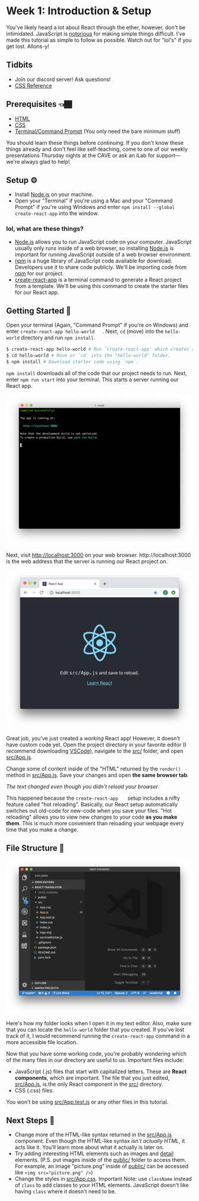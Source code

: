 # Week 1: Introduction & Setup

You've likely heard a lot about React through the ether, however, don't be intimidated. JavaScript is [notorious](https://www.quora.com/What-is-JavaScript-fatigue) for making simple things difficult. I've made this tutorial as simple to follow as possible. Watch out for "lol's" if you get lost. Allons-y!

## Tidbits

- Join our discord server! Ask questions!
- [CSS Reference](https://cssreference.io/)

## Prerequisites 👈🏾

- [HTML](<https://www.codecademy.com/learn/learn-html>)
- [CSS](<https://www.codecademy.com/learn/learn-css>)
- [Terminal/Command Prompt](https://www.codecademy.com/learn/learn-the-command-line) (You only need the bare minimum stuff)

You should learn these things before continuing. If you don't know these things already and don't feel like self-teaching, come to one of our weekly presentations Thursday nights at the CAVE or ask an iLab for support—we're always glad to help!

## Setup ⚙️

- Install [Node.js](https://nodejs.org/en/download/) on your machine.
- Open your "Terminal" if you're using a Mac and your "Command Prompt" if you're using Windows and enter `npm install --global create-react-app` into the window.

### lol, what are these things?

- [Node.js](https://nodejs.org/en/) allows you to run JavaScript code on your computer. JavaScript usually only runs inside of a web browser, so installing <u>Node.js</u> is important for running JavaScript outside of a web browser environment.
- [npm](https://www.npmjs.com/about) is a huge library of JavaScript code available for download. Developers use it to share code publicly. We'll be importing code from <u>npm</u> for our project.
- [create-react-app](https://github.com/facebook/create-react-app) is a terminal command to generate a React project from a template. We'll be using this  command to create the starter files for our React app.

## Getting Started 🚦

Open your terminal (Again, "Command Prompt" if you're on Windows) and enter `create-react-app hello-world   `. Next,  `cd` (move) into the `hello-world` directory and run `npm install`.

```bash
$ create-react-app hello-world # Run `create-react-app` which creates a new folder.
$ cd hello-world # Move or `cd` into the "hello-world" folder.
$ npm install # Download starter code using `npm`.
```

`npm install` downloads all of the code that our project needs to run. Next, enter `npm run start` into your terminal. This starts a server running our React app.

![react server](server.png)

Next, visit [http://localhost:3000](http://localhost:3000/) on your web browser. http://localhost:3000 is the web address that the server is running our React project on.

![react served default](default.png)

Great job, you've just created a *working* React app! However, it doesn't have custom code yet. Open the project directory in your favorite editor (I recommend downloading [VSCode](https://code.visualstudio.com/)), navigate to the <u>src/</u> folder, and open <u>src/App.js</u>.

Change some of content inside of the "HTML" returned by the `render()` method in <u>src/App.js</u>. Save your changes and open **the same browser tab**. 

*The text changed even though you didn't reload your browser*.

This happened because the `create-react-app   ` setup includes a nifty feature called "hot reloading". Basically, our React setup automatically switches out old-code for new-code when you save your files. "Hot reloading" allows you to view new changes to your code **as you make them**. This is much more convenient than reloading your webpage every time that you make a change.

## File Structure 📁

![img](folder-structure.png)

Here's how my folder looks when I open it in my text editor. Also, make sure that you can locate the `hello-world` folder that you created. If you've lost track of it, I would recommend running the `create-react-app` command in a more accessible file location.

Now that you have some working code, you're probably wondering which of the many files in our directory are useful to us. Important files include:

- JavaScript (.js) files that start with capitalized letters. These are **React components**, which are important. The file that you just edited, <u>src/App.js</u>, is the only React component in the <u>src/</u> directory.
- CSS (.css) files.

You won't be using <u>src/App.test.js</u> or any other files in this tutorial.

## Next Steps 👣

- Change more of the HTML-like syntax returned in the <u>src/App.js</u> component. Even though the HTML-like syntax *isn't actually HTML*, it acts like it. You'll learn more about what it actually is later on.
- Try adding interesting HTML elements such as images and [detail](https://developer.mozilla.org/en-US/docs/Web/HTML/Element/details) elements. (P.S. put images inside of the <u>public/</u> folder to access them. For example, an image "picture.png" inside of <u>public/</u> can be accessed like `<img src="picture.png" />`)
- Change the styles in <u>src/App.css</u>. Important Note: use `className` instead of `class` to add classes to your HTML elements. JavaScript doesn't like having `class` where it doesn't need to be.
